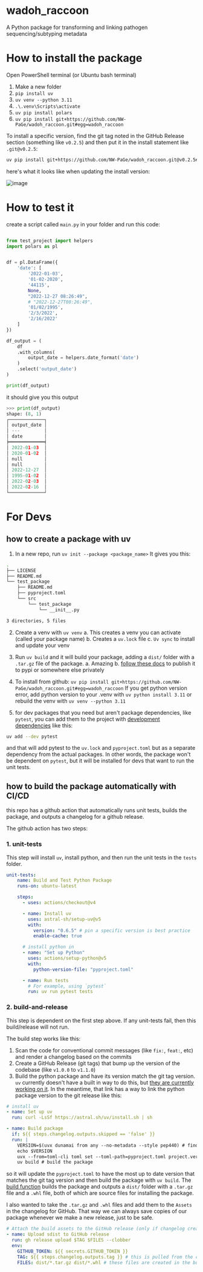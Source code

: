 # wadoh_raccoon

A Python package for transforming and linking pathogen sequencing/subtyping metadata 

# How to install the package

Open PowerShell terminal (or Ubuntu bash terminal)

1. Make a new folder
2. `pip install uv`
3. `uv venv --python 3.11`
4.  `.\.venv\Scripts\activate`
5. `uv pip install polars`
6. `uv pip install git+https://github.com/NW-PaGe/wadoh_raccoon.git#egg=wadoh_raccoon`

To install a specific version, find the git tag noted in the GitHub Release section (something like `v0.2.5`) and then put it in the install statement like `.git@v0.2.5`:

```bash
uv pip install git+https://github.com/NW-PaGe/wadoh_raccoon.git@v0.2.5#egg=wadoh_raccoon
```

here's what it looks like when updating the install version:

![image](https://github.com/user-attachments/assets/ac571054-4918-40a1-b601-000869b97866)



# How to test it
create a script called `main.py` in your folder and run this code:

```python

from test_project import helpers
import polars as pl


df = pl.DataFrame({
    'date': [
        '2022-01-03',
        '01-02-2020',
        '44115',
        None,
        "2022-12-27 08:26:49",
        # "2022-12-27T08:26:49",
        '01/02/1995',
        '2/3/2022',
        '2/16/2022'
    ]
})

df_output = (
    df
    .with_columns(
        output_date = helpers.date_format('date')
    )
    .select('output_date')
)

print(df_output)
```

it should give you this output

```python
>>> print(df_output)
shape: (8, 1)
┌─────────────┐
│ output_date │
│ ---         │
│ date        │
╞═════════════╡
│ 2022-01-03  │
│ 2020-01-02  │
│ null        │
│ null        │
│ 2022-12-27  │
│ 1995-01-02  │
│ 2022-02-03  │
│ 2022-02-16  │
└─────────────┘
```


# For Devs

## how to create a package with uv
1. In a new repo, run `uv init --package <package_name>`
	It gives you this:
```bash
.
├── LICENSE
├── README.md
└── test_package
    ├── README.md
    ├── pyproject.toml
    └── src
        └── test_package
            └── __init__.py

3 directories, 5 files

```
2. Create a venv with `uv venv`
  a. This creates a venv you can activate (called your package name)
	b. Creates a  `uv.lock` file 
	c. `Uv sync` to install and update your venv
3. Run `uv build` and it will build your package, adding a `dist/` folder with a `.tar.gz` file of the package.
	a. Amazing
	b. [follow these docs](https://docs.astral.sh/uv/guides/package/#publishing-your-package) to publish it to pypi or somewhere else privately 
4. To install from github: `uv pip install git+https://github.com/NW-PaGe/wadoh_raccoon.git#egg=wadoh_raccoon`
If you get python version error, add python version to your .venv with `uv python install 3.11` or rebuild the venv with `uv venv --python 3.11`

5. for dev packages that you need but aren't package dependencies, like `pytest`, you can add them to the project with [development dependencies](https://docs.astral.sh/uv/concepts/projects/dependencies/#development-dependencies) like this:

```bash
uv add --dev pytest
```

and that will add pytest to the `uv.lock` and `pyproject.toml` but as a separate dependency from the actual packages. In other words, the package won't be dependent on `pytest`, but it will be installed for devs that want to run the unit tests.

## how to build the package automatically with CI/CD

this repo has a github action that automatically runs unit tests, builds the package, and outputs a changelog for a github release.

The github action has two steps:

### 1. unit-tests

This step will install `uv`, install python, and then run the unit tests in the `tests` folder.

```yaml
unit-tests:
    name: Build and Test Python Package
    runs-on: ubuntu-latest

    steps:
      - uses: actions/checkout@v4

      - name: Install uv
        uses: astral-sh/setup-uv@v5
        with:
          version: "0.6.5" # pin a specific version is best practice
          enable-cache: true

      # install python in 
      - name: "Set up Python"
        uses: actions/setup-python@v5
        with:
          python-version-file: "pyproject.toml"

      - name: Run tests
        # For example, using `pytest`
        run: uv run pytest tests
```

### 2. build-and-release

This step is dependent on the first step above. If any unit-tests fail, then this build/release will not run.

The build step works like this:

1. Scan the code for conventional commit messages (like `fix:`, `feat:`, etc) and render a changelog based on the commits
2. Create a GitHub Release (git tags) that bump up the version of the codebase (like `v1.0.0` to `v1.1.0`)
3. Build the python package and have its version match the git tag version. `uv` currently doesn't have a built in way to do this, but [they are currently working on it](https://github.com/astral-sh/uv/issues/6298). In the meantime, that link has a way to link the python package version to the git release like this:

```yaml
# install uv
- name: Set up uv
  run: curl -LsSf https://astral.sh/uv/install.sh | sh

- name: Build package
  if: ${{ steps.changelog.outputs.skipped == 'false' }}
  run: |
    VERSION=$(uvx dunamai from any --no-metadata --style pep440) # find the version of the git tag for the python package
    echo $VERSION
    uvx --from=toml-cli toml set --toml-path=pyproject.toml project.version $VERSION # update the version in the pyproject.toml
    uv build # build the package

```

so it will update the `pyproject.toml` to have the most up to date version that matches the git tag version and then build the package with `uv build`. The [build function](https://docs.astral.sh/uv/concepts/projects/build/#using-uv-build) builds the package and outputs a `dist/` folder with a `.tar.gz` file and a `.whl` file, both of which are source files for installing the package.


I also wanted to take the `.tar.gz` and `.whl` files and add them to the `Assets` in the changelog for GitHub. That way we can always save copies of our package whenever we make a new release, just to be safe.

```yaml
# Attach the build assets to the GitHub release (only if changelog creation was successful)
- name: Upload sdist to GitHub release
  run: gh release upload $TAG $FILES --clobber
  env:
    GITHUB_TOKEN: ${{ secrets.GITHUB_TOKEN }}
    TAG: ${{ steps.changelog.outputs.tag }} # this is pulled from the changelog step where it creates the git tag
    FILES: dist/*.tar.gz dist/*.whl # these files are created in the build step
```










